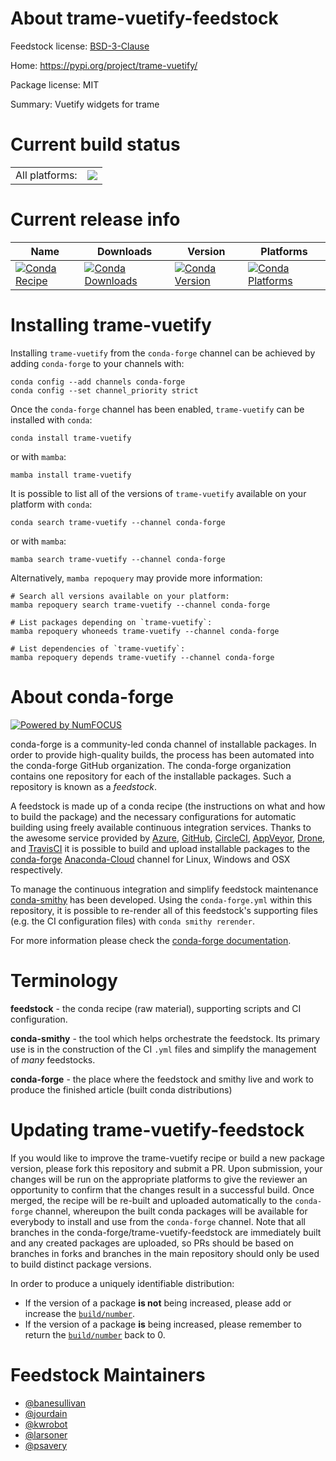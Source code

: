 About trame-vuetify-feedstock
=============================

Feedstock license: [BSD-3-Clause](https://github.com/conda-forge/trame-vuetify-feedstock/blob/main/LICENSE.txt)

Home: https://pypi.org/project/trame-vuetify/

Package license: MIT

Summary: Vuetify widgets for trame

Current build status
====================


<table><tr><td>All platforms:</td>
    <td>
      <a href="https://dev.azure.com/conda-forge/feedstock-builds/_build/latest?definitionId=18598&branchName=main">
        <img src="https://dev.azure.com/conda-forge/feedstock-builds/_apis/build/status/trame-vuetify-feedstock?branchName=main">
      </a>
    </td>
  </tr>
</table>

Current release info
====================

| Name | Downloads | Version | Platforms |
| --- | --- | --- | --- |
| [![Conda Recipe](https://img.shields.io/badge/recipe-trame--vuetify-green.svg)](https://anaconda.org/conda-forge/trame-vuetify) | [![Conda Downloads](https://img.shields.io/conda/dn/conda-forge/trame-vuetify.svg)](https://anaconda.org/conda-forge/trame-vuetify) | [![Conda Version](https://img.shields.io/conda/vn/conda-forge/trame-vuetify.svg)](https://anaconda.org/conda-forge/trame-vuetify) | [![Conda Platforms](https://img.shields.io/conda/pn/conda-forge/trame-vuetify.svg)](https://anaconda.org/conda-forge/trame-vuetify) |

Installing trame-vuetify
========================

Installing `trame-vuetify` from the `conda-forge` channel can be achieved by adding `conda-forge` to your channels with:

```
conda config --add channels conda-forge
conda config --set channel_priority strict
```

Once the `conda-forge` channel has been enabled, `trame-vuetify` can be installed with `conda`:

```
conda install trame-vuetify
```

or with `mamba`:

```
mamba install trame-vuetify
```

It is possible to list all of the versions of `trame-vuetify` available on your platform with `conda`:

```
conda search trame-vuetify --channel conda-forge
```

or with `mamba`:

```
mamba search trame-vuetify --channel conda-forge
```

Alternatively, `mamba repoquery` may provide more information:

```
# Search all versions available on your platform:
mamba repoquery search trame-vuetify --channel conda-forge

# List packages depending on `trame-vuetify`:
mamba repoquery whoneeds trame-vuetify --channel conda-forge

# List dependencies of `trame-vuetify`:
mamba repoquery depends trame-vuetify --channel conda-forge
```


About conda-forge
=================

[![Powered by
NumFOCUS](https://img.shields.io/badge/powered%20by-NumFOCUS-orange.svg?style=flat&colorA=E1523D&colorB=007D8A)](https://numfocus.org)

conda-forge is a community-led conda channel of installable packages.
In order to provide high-quality builds, the process has been automated into the
conda-forge GitHub organization. The conda-forge organization contains one repository
for each of the installable packages. Such a repository is known as a *feedstock*.

A feedstock is made up of a conda recipe (the instructions on what and how to build
the package) and the necessary configurations for automatic building using freely
available continuous integration services. Thanks to the awesome service provided by
[Azure](https://azure.microsoft.com/en-us/services/devops/), [GitHub](https://github.com/),
[CircleCI](https://circleci.com/), [AppVeyor](https://www.appveyor.com/),
[Drone](https://cloud.drone.io/welcome), and [TravisCI](https://travis-ci.com/)
it is possible to build and upload installable packages to the
[conda-forge](https://anaconda.org/conda-forge) [Anaconda-Cloud](https://anaconda.org/)
channel for Linux, Windows and OSX respectively.

To manage the continuous integration and simplify feedstock maintenance
[conda-smithy](https://github.com/conda-forge/conda-smithy) has been developed.
Using the ``conda-forge.yml`` within this repository, it is possible to re-render all of
this feedstock's supporting files (e.g. the CI configuration files) with ``conda smithy rerender``.

For more information please check the [conda-forge documentation](https://conda-forge.org/docs/).

Terminology
===========

**feedstock** - the conda recipe (raw material), supporting scripts and CI configuration.

**conda-smithy** - the tool which helps orchestrate the feedstock.
                   Its primary use is in the construction of the CI ``.yml`` files
                   and simplify the management of *many* feedstocks.

**conda-forge** - the place where the feedstock and smithy live and work to
                  produce the finished article (built conda distributions)


Updating trame-vuetify-feedstock
================================

If you would like to improve the trame-vuetify recipe or build a new
package version, please fork this repository and submit a PR. Upon submission,
your changes will be run on the appropriate platforms to give the reviewer an
opportunity to confirm that the changes result in a successful build. Once
merged, the recipe will be re-built and uploaded automatically to the
`conda-forge` channel, whereupon the built conda packages will be available for
everybody to install and use from the `conda-forge` channel.
Note that all branches in the conda-forge/trame-vuetify-feedstock are
immediately built and any created packages are uploaded, so PRs should be based
on branches in forks and branches in the main repository should only be used to
build distinct package versions.

In order to produce a uniquely identifiable distribution:
 * If the version of a package **is not** being increased, please add or increase
   the [``build/number``](https://docs.conda.io/projects/conda-build/en/latest/resources/define-metadata.html#build-number-and-string).
 * If the version of a package **is** being increased, please remember to return
   the [``build/number``](https://docs.conda.io/projects/conda-build/en/latest/resources/define-metadata.html#build-number-and-string)
   back to 0.

Feedstock Maintainers
=====================

* [@banesullivan](https://github.com/banesullivan/)
* [@jourdain](https://github.com/jourdain/)
* [@kwrobot](https://github.com/kwrobot/)
* [@larsoner](https://github.com/larsoner/)
* [@psavery](https://github.com/psavery/)

